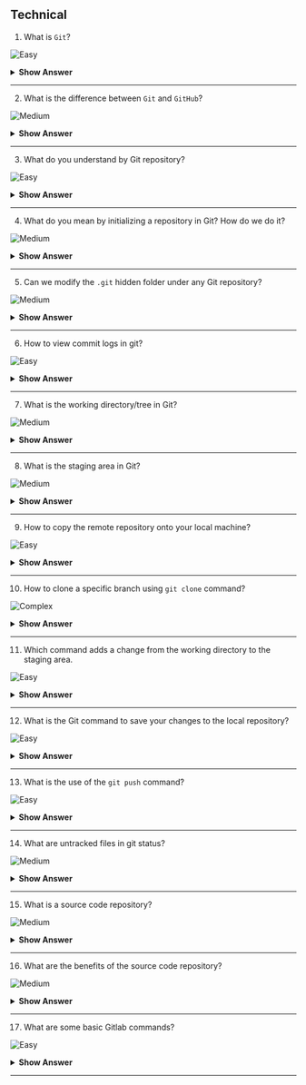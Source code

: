 ## Technical

1. What is `Git`?

![Easy](https://github.com/revaturelabs/interviewquestions/blob/dev/ComplexityTags/simple%20(2).svg)

<details> <summary> <b> Show Answer </b> </summary>

<blockquote> 
    
- `Git` is a very famous tool which facilitates source code management in software development.
- We can track changes in computer files (versions) using `Git`.
- Using git can track the progress of a project over time as well as coordinate work among team developers.
</blockquote> 

</details>

---
2. What is the difference between `Git` and `GitHub`?

![Medium](https://github.com/revaturelabs/interviewquestions/blob/dev/ComplexityTags/Medium%20(2).svg)

<details> <summary> <b> Show Answer </b> </summary>

<blockquote> 
    
- `Git` is a version control tool, used to manage the history of changes performed to source code.
- Whereas `GitHub` is a web application that provides service to host source code, commonly referred to as Git repository.
- `GitHub` provides all of the distributed version control and `source code management (SCM)` functionalities of Git, along with a few of its features.
  
</blockquote> 
    
</details>

---
3. What do you understand by Git repository?

![Easy](https://github.com/revaturelabs/interviewquestions/blob/dev/ComplexityTags/simple%20(2).svg)

<details> <summary> <b> Show Answer </b> </summary>

<blockquote> 
    
- Git repository refers to a folder/location where all the Git files are stored.
- These files can either be stored on the local repository or the remote repository.
- The local repository is the folder inside your system where you will find one hidden folder named `.git` 

</blockquote> 

</details>

---

4. What do you mean by initializing a repository in Git? How do we do it?

![Medium](https://github.com/revaturelabs/interviewquestions/blob/dev/ComplexityTags/Medium%20(2).svg)

<details> <summary> <b> Show Answer </b> </summary>

<blockquote> 
    
- Usually, when a new project is created, developers first initialize the local repository using `Git` on their system.
- Initializing a repository in Git means creating a directory that will start tracking the changes to your files or source code.
- To do this, we first create a simple empty directory for our application and execute the below command using Git-

```
git init
```

- After the above command, a hidden `.git` folder will appear in the directory.
</blockquote> 

</details>

---

5. Can we modify the `.git` hidden folder under any Git repository?

![Medium](https://github.com/revaturelabs/interviewquestions/blob/dev/ComplexityTags/Medium%20(2).svg)

<details> <summary> <b> Show Answer </b> </summary>

<blockquote> 
    
- Ideally, the contents of the  .git folder are modified by the `git` command, we are not supposed to tamper with any files manually.
- The .git folder contains all information that is necessary for the project and all information relating to commits, remote repository address, etc. 
- It also contains a log that stores the commit history and helps to roll back to the desired version of the code.
</blockquote> 

</details>

---

6. How to view commit logs in git?

![Easy](https://github.com/revaturelabs/interviewquestions/blob/dev/ComplexityTags/simple%20(2).svg)

<details> <summary> <b> Show Answer </b> </summary>

<blockquote> 
    
- Git repository holds all of the commits (snapshots of all your files at a point in time) that have been made. 
- We can access the commit history with the below command.

```
git log
```

</blockquote> 

</details>

---

7. What is the working directory/tree in Git?

![Medium](https://github.com/revaturelabs/interviewquestions/blob/dev/ComplexityTags/Medium%20(2).svg)

<details> <summary> <b> Show Answer </b> </summary>

<blockquote> 
    
- The project files that we are currently working on are called working trees,or working directory
- We can think of a working tree as a file system where you can view and modify files.
  
</blockquote> 

</details>

---

8. What is the staging area in Git?

![Medium](https://github.com/revaturelabs/interviewquestions/blob/dev/ComplexityTags/Medium%20(2).svg)

<details> <summary> <b> Show Answer </b> </summary>

<blockquote> 
    
- The staging area also called an index, is where commits are prepared. 
- The index compares the files in the working tree to the files in the repo. 
- When you make a change in the working tree, the index marks the file as modified before it is committed.
  
</blockquote> 

</details>

---

9. How to copy the remote repository onto your local machine?

![Easy](https://github.com/revaturelabs/interviewquestions/blob/dev/ComplexityTags/simple%20(2).svg)

<details> <summary> <b> Show Answer </b> </summary>

<blockquote> 
    
- We can copy a remote repository onto your local machine using the below command

```
git clone '<remote-repository-url>'
```

-  Above command will automatically set up a local master/main branch that tracks the remote master/main branch it was cloned from.
</blockquote> 

</details>

---

10. How to clone a specific branch using `git clone` command?

![Complex](https://github.com/revaturelabs/interviewquestions/blob/dev/ComplexityTags/Complex%20(2).svg)

<details> <summary> <b> Show Answer </b> </summary>

<blockquote> 
    
- To clone lets say feature branch named `feature/audit` from the GitHub remote repository we can use the below command-

```bash
git clone -b feature/audit --single-branch 'https://<github-username>@github.com/my-organization/my-project.git'
```

</blockquote> 

</details>

---

11. Which command adds a change from the working directory to the staging area.

![Easy](https://github.com/revaturelabs/interviewquestions/blob/dev/ComplexityTags/simple%20(2).svg)

<details> <summary> <b> Show Answer </b> </summary>

<blockquote> 
    
- The `git add` command adds a change in the working directory to the staging area. 
- We tell Git that we want to include updates to a particular file in the next commit. 

```
git add -A 
or 
git add --all
```

-  Above command stages all (new, modified, deleted) files
</blockquote> 

</details>

---

12. What is the Git command to save your changes to the local repository?

![Easy](https://github.com/revaturelabs/interviewquestions/blob/dev/ComplexityTags/simple%20(2).svg)

<details> <summary> <b> Show Answer </b> </summary>

<blockquote> 
    
- The `git commit` command is used to save your changes to the local repository.
- We need to ensure that we use the `git add` command to mark the desired changes for inclusion. 

```
git commit -m "Added first commit"
```

-  In the above command, we specify the message for the commit.

</blockquote> 
</details>

---

13. What is the use of the `git push` command?

![Easy](https://github.com/revaturelabs/interviewquestions/blob/dev/ComplexityTags/simple%20(2).svg)

<details> <summary> <b> Show Answer </b> </summary>

<blockquote> 
    
- The `git push` command is used to upload local repository content to a remote repository. 
- Using this command we transfer commits from your local repository to a remote repo.

```
git push 
```

</blockquote> 
</details>

---

14. What are untracked files in git status?

![Medium](https://github.com/revaturelabs/interviewquestions/blob/dev/ComplexityTags/Medium%20(2).svg)

<details> <summary> <b> Show Answer </b> </summary>

<blockquote> 
    
- Untracked files are files that have been created within your repo's working directory but have not yet been added to the repository's tracking index using the `git add command.
  
</blockquote> 

</details>

---

15. What is a source code repository?

![Medium](https://github.com/revaturelabs/interviewquestions/blob/dev/ComplexityTags/Medium%20(2).svg)

<details> <summary> <b> Show Answer </b> </summary>

<blockquote> 

A source-code repository is an archive with the code as well as the hosting facility for these software archives, where you can also have the project’s technical documentation, web pages, snippets, patches, etc. which can be accessed publicly (open-source) or privately.

</blockquote>

</details>

---

16.  What are the benefits of the source code repository?

![Medium](https://github.com/revaturelabs/interviewquestions/blob/dev/ComplexityTags/Medium%20(2).svg)

<details> <summary> <b> Show Answer </b> </summary>

<blockquote> 


Using a source code repository has many potential benefits for an organization, including:

- **Concurrent Development:** Repositories usually allow multiple developers to make edits to different parts of the same program simultaneously. Developers can then merge their changes back into the main program.
- **Increased Transparency:** Most source code repositories require a developer to check out, edit, and then check back in the part of the program he or she was editing. The repository records which developer made changes and when, resulting in a log of updates made to the program over time.
- **Version Control:** When developers make enough changes to a program stored in a source code repository, they can designate the updated program as a new “version” of the software. A repository also stores previous versions of a program, a feature that allows companies to restore a previous version if, for example, an update introduces a harmful bug.

</blockquote>

</details>

---

17. What are some basic Gitlab commands?

![Easy](https://github.com/revaturelabs/interviewquestions/blob/dev/ComplexityTags/simple%20(2).svg)

<details> <summary> <b> Show Answer </b> </summary>

<blockquote> 

1. Git init
2. Git add
3. Git commit
4. Git status
5. Git config
6. Git branch
7. Git checkout
8. Git merge

</blockquote>

</details>

---
